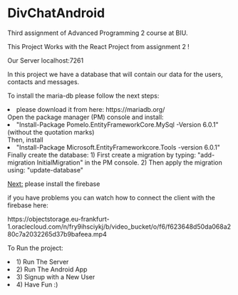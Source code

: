 # DivChatAndroid
Third assignment of Advanced Programming 2 course at BIU.
<p>
This Project Works with the React Project from assignment 2 !

Our Server localhost:7261

In this project we have a database that will contain our data for the users, contacts and messages.
<p>
To install the maria-db please follow the next steps:
<li>
please download it from here: https://mariadb.org/
</li>
 Open the package manager (PM) console and install:
<li>
"Install-Package Pomelo.EntityFrameworkCore.MySql -Version 6.0.1"
(without the quotation marks)
</li>
Then, install 
<li>
"Install-Package Microsoft.EntityFrameworkcore.Tools -version 6.0.1"
</li>
Finally create the database:
	1) First create a migration by typing: "add-migration InitialMigration" 
	   in the PM console. 
	2) Then apply the migration using: "update-database"

<u>Next:</u> please install the firebase 
<p>
if you have problems you can watch how to connect the client with the firebase here: 
<p>
https://objectstorage.eu-frankfurt-1.oraclecloud.com/n/fry9ihsciykj/b/video_bucket/o/f6/f623648d50da068a280c7a2032265d37b9bafeea.mp4

To Run the project: 
<p>
<li>
1) Run The Server
</li>
<li>
2) Run The Android App
</li>
<li>
3) Signup with a New User
</li>
<li>
4) Have Fun :)
</li>
